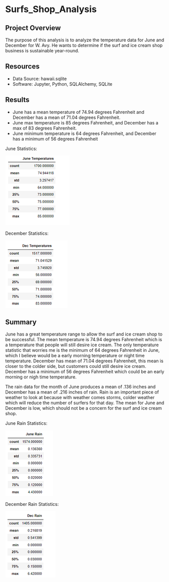 # Surfs_Shop_Analysis

## Project Overview
The purpose of this analysis is to analyze the temperature data for June and December for W. Avy. He wants to determine if the surf and ice cream shop business is sustainable year-round. 
## Resources 
- Data Source: hawaii.sqlite
- Software: Jupyter, Python, SQLAlchemy, SQLite
	
## Results
-	June has a mean temperature of 74.94 degrees Fahrenheit and December has a mean of 71.04 degrees Fahrenheit.
-	June max temperature is 85 degrees Fahrenheit, and December has a max of 83 degrees Fahrenheit.
-	June minimum temperature is 64 degrees Fahrenheit, and December has a minimum of 56 degrees Fahrenheit

June Statistics:  

![June_Stats](https://github.com/NickFoley47/Surfs-Up/blob/main/Pics/June_Stats.PNG)


December Statistics: 

![Dec_Stats]( https://github.com/NickFoley47/Surfs-Up/blob/main/Pics/Dec_Stats.PNG)

 ## Summary 
June has a great temperature range to allow the surf and ice cream shop to be successful. The mean temperature is 74.94 degrees Fahrenheit which is a temperature that people will still desire ice cream. The only temperature statistic that worries me is the minimum of 64 degrees Fahrenheit in June, which I believe would be a early morning temperature or night time temperature.  December has mean of 71.04 degrees Fahrenheit, this mean is closer to the colder side, but customers could still desire ice cream. December has a minimum of 56 degrees Fahrenheit which could be an early morning or nigh time temperature. 

The rain data for the month of June produces a mean of .136 inches and December has a mean of .216 inches of rain. Rain is an important piece of weather to look at because with weather comes storms, colder weather which will reduce the number of surfers for that day. The mean for June and December is low, which should not be a concern for the surf and ice cream shop.

June Rain Statistics: 

![June_Rain]( https://github.com/NickFoley47/Surfs-Up/blob/main/Pics/June_Rain.PNG)

December Rain Statistics:

![Dec_Rain](https://github.com/NickFoley47/Surfs-Up/blob/main/Pics/Dec_Rain.PNG)
